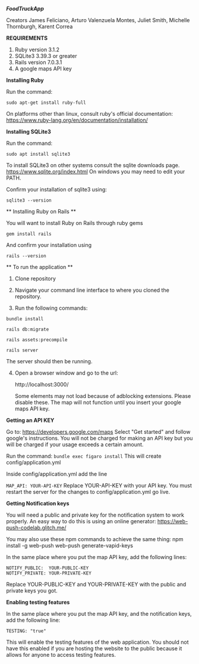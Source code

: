  ***FoodTruckApp***
                                                                    
Creators James Feliciano,  Arturo Valenzuela Montes, Juliet Smith,  Michelle Thornburgh, Karent Correa

**REQUIREMENTS**
  1. Ruby version 3.1.2
  2. SQLite3 3.39.3 or greater
  3. Rails version 7.0.3.1
  4. A google maps API key



**Installing Ruby** 


Run the command:

  ``sudo apt-get install ruby-full``
  
On platforms other than linux, consult ruby's official documentation: https://www.ruby-lang.org/en/documentation/installation/
    

**Installing SQLite3** 

Run the command:

  ``sudo apt install sqlite3``
  
To install SQLite3 on other systems consult the sqlite downloads page. https://www.sqlite.org/index.html
On windows you may need to edit your PATH.

Confirm your installation of sqlite3 using:
  
  ``sqlite3 --version``


** Installing Ruby on Rails **

You will want to install Ruby on Rails through ruby gems

  ``gem install rails``
  
And confirm your installation using

  ``rails --version``


** To run the application ** 

1. Clone repository

2. Navigate your command line interface to where you cloned the repository.

3. Run the following commands:

  ``bundle install``
  
  ``rails db:migrate``
  
  ``rails assets:precompile``
  
  ``rails server``
  
  The server should then be running.
  
4. Open a browser window and go to the url:

    http://localhost:3000/
    
    Some elements may not load because of adblocking extensions. Please disable these.
    The map will not function until you insert your google maps API key.
    

**Getting an API KEY**

Go to:
https://developers.google.com/maps
Select "Get started" and follow google's instructions.
You will not be charged for making an API key but you will be charged if your usage exceeds a certain amount.

Run the command:
  ``bundle exec figaro install``
This will create config/application.yml

Inside config/application.yml add the line

``MAP_API: YOUR-API-KEY``
Replace YOUR-API-KEY with your API key.
You must restart the server for the changes to config/application.yml go live.


**Getting Notification keys**

You will need a public and private key for the notification system to work properly.
An easy way to do this is using an online generator:
https://web-push-codelab.glitch.me/

You may also use these npm commands to achieve the same thing:
npm install -g web-push
web-push generate-vapid-keys

In the same place where you put the map API key, add the following lines:

```
NOTIFY_PUBLIC:  YOUR-PUBLIC-KEY
NOTIFY_PRIVATE: YOUR-PRIVATE-KEY
```

Replace YOUR-PUBLIC-KEY and YOUR-PRIVATE-KEY with the public and private keys you got.


**Enabling testing features**

In the same place where you put the map API key, and the notification keys, add the following line:

```TESTING: "true"```

This will enable the testing features of the web application.
You should not have this enabled if you are hosting the website to the public because it allows for anyone to access testing features.
